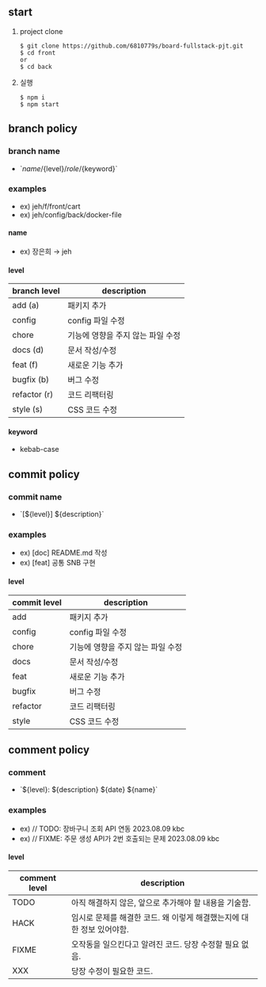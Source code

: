 ## start

1. project clone

   ```
   $ git clone https://github.com/6810779s/board-fullstack-pjt.git
   $ cd front
   or
   $ cd back
   ```

2. 실행
   ```
   $ npm i
   $ npm start
   ```

## branch policy

### branch name

- \`${name}/${level}/${role}/${keyword}\`

### examples

- ex) jeh/f/front/cart
- ex) jeh/config/back/docker-file

#### name

- ex) 장은희 → jeh

#### level

| branch level | description                       |
| ------------ | --------------------------------- |
| add (a)      | 패키지 추가                       |
| config       | config 파일 수정                  |
| chore        | 기능에 영향을 주지 않는 파일 수정 |
| docs (d)     | 문서 작성/수정                    |
| feat (f)     | 새로운 기능 추가                  |
| bugfix (b)   | 버그 수정                         |
| refactor (r) | 코드 리팩터링                     |
| style (s)    | CSS 코드 수정                     |

#### keyword

- kebab-case

## commit policy

### commit name

- \`[${level}] ${description}\`

### examples

- ex) [doc] README.md 작성
- ex) [feat] 공통 SNB 구현

#### level

| commit level | description                       |
| ------------ | --------------------------------- |
| add          | 패키지 추가                       |
| config       | config 파일 수정                  |
| chore        | 기능에 영향을 주지 않는 파일 수정 |
| docs         | 문서 작성/수정                    |
| feat         | 새로운 기능 추가                  |
| bugfix       | 버그 수정                         |
| refactor     | 코드 리팩터링                     |
| style        | CSS 코드 수정                     |

## comment policy

### comment

- \`${level}: ${description} ${date} ${name}\`

### examples

- ex) // TODO: 장바구니 조회 API 연동 2023.08.09 kbc
- ex) // FIXME: 주문 생성 API가 2번 호출되는 문제 2023.08.09 kbc

#### level

| comment level | description                                                           |
| ------------- | --------------------------------------------------------------------- |
| TODO          | 아직 해결하지 않은, 앞으로 추가해야 할 내용을 기술함.                 |
| HACK          | 임시로 문제를 해결한 코드. 왜 이렇게 해결했는지에 대한 정보 있어야함. |
| FIXME         | 오작동을 일으킨다고 알려진 코드. 당장 수정할 필요 없음.               |
| XXX           | 당장 수정이 필요한 코드.                                              |
